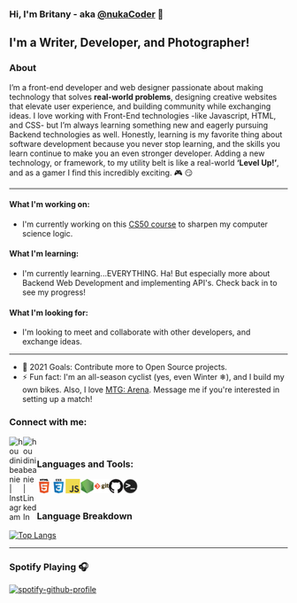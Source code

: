 ### Hi, I'm Britany - aka [@nukaCoder](https://twitter.com/nukaCoder) 👋

## I'm a Writer, Developer, and Photographer!

### About

I’m a front-end developer and web designer passionate about making technology that solves **real-world problems**, designing creative websites that elevate user experience, and building
community while exchanging ideas. I love working with Front-End technologies -like Javascript, HTML, and CSS- but I’m always learning something new and 
eagerly pursuing Backend technologies as well. Honestly, learning is my favorite thing about software development because you never stop learning, and the skills you learn continue
to make you an even stronger developer. Adding a new technology, or framework, to my utility belt is like a real-world **‘Level Up!’**, and as a gamer I find this incredibly 
exciting. 🎮 😏

---
#### What I'm working on:
- I'm currently working on this [CS50 course][cs50-course] to sharpen my computer science logic.
#### What I'm learning:
- I'm currently learning...EVERYTHING. Ha! But especially more about Backend Web Development and implementing API's. Check back in to see my progress!
#### What I'm looking for:
- I'm looking to meet and collaborate with other developers, and exchange ideas.
---
- 🧱 2021 Goals: Contribute more to Open Source projects.
- ⚡ Fun fact: I'm an all-season cyclist (yes, even Winter ❄), and I build my own bikes. Also, I love [MTG: Arena](https://magic.wizards.com/en/mtgarena?gclid=CjwKCAjw9aiIBhA1EiwAJ_GTSpOwVnJ9O5jmELo3_oXB-33D89r9whDivBokqv0GdLU3W-NceT8VgRoCjnAQAvD_BwE). Message me if you're interested in setting up a match!

### Connect with me:
[<img align="left" alt="houdinibeanie | Instagram" width="25px" src="https://cdn.jsdelivr.net/npm/simple-icons@v3/icons/instagram.svg" />](https://instagram.com/houdinibeanie 'houdinibeanie IG')
<!-- https://fontawesome.com/license -->
<!-- https://fontawesome.com/v5.15/icons/instagram-square?style=brands -->
[<img align="left" alt="houdinibeanie | LinkedIn" width="25px" src="https://cdn.jsdelivr.net/npm/simple-icons@v3/icons/linkedin.svg" />](linkedin.com 'Britany LinkedIn')


<br />

### Languages and Tools:
<img align="left" alt="HTML5" width="26px" src="https://raw.githubusercontent.com/github/explore/80688e429a7d4ef2fca1e82350fe8e3517d3494d/topics/html/html.png" />
<img align="left" alt="CSS3" width="26px" src="https://raw.githubusercontent.com/github/explore/80688e429a7d4ef2fca1e82350fe8e3517d3494d/topics/css/css.png" />
<img align="left" alt="JavaScript" width="26px" src="https://raw.githubusercontent.com/github/explore/80688e429a7d4ef2fca1e82350fe8e3517d3494d/topics/javascript/javascript.png" />
<img align="left" alt="Node.js" width="26px" src="https://raw.githubusercontent.com/github/explore/80688e429a7d4ef2fca1e82350fe8e3517d3494d/topics/nodejs/nodejs.png" />
<img align="left" alt="Git" width="26px" src="https://raw.githubusercontent.com/github/explore/80688e429a7d4ef2fca1e82350fe8e3517d3494d/topics/git/git.png" />
<img align="left" alt="GitHub" width="26px" src="https://raw.githubusercontent.com/github/explore/78df643247d429f6cc873026c0622819ad797942/topics/github/github.png" />
<img align="left" alt="Terminal" width="26px" src="https://raw.githubusercontent.com/github/explore/80688e429a7d4ef2fca1e82350fe8e3517d3494d/topics/terminal/terminal.png" />

<br />
<br />

### Language Breakdown

[![Top Langs](https://github-readme-stats.vercel.app/api/top-langs/?username=houdinibeanie)](https://github.com/houdinibeanie/github-readme-stats)

---
### Spotify Playing 🎧
[![spotify-github-profile](https://spotify-github-profile.vercel.app/api/view?uid=jaybritany&cover_image=true&theme=novatorem)](https://github.com/kittinan/spotify-github-profile)

[website]: https://github.com/houdinibeanie
[instagram]: https://instagram.com/houdinibeanie
[linkedin]: COMING-SOON\\houdinibeanie
[cs50-course]: https://online-learning.harvard.edu/course/cs50-introduction-computer-science?delta=0

<!---
houdinibeanie/houdinibeanie is a ✨ special ✨ repository because its `README.md` (this file) appears on your GitHub profile.
You can click the Preview link to take a look at your changes.
--->
<!---Credit: inspired by: https://github.com/codeSTACKr, and https://github.com/anuraghazra --->

